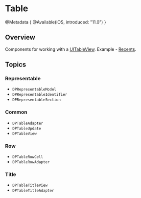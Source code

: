 # Table

@Metadata {
    @Available(iOS, introduced: "11.0")
}

## Overview

Components for working with a [UITableView](https://developer.apple.com/documentation/uikit/uitableview). Example - [Recents](https://github.com/DPLibs/DPUIKit-swift/tree/master/Demo/Demo/Presentation/Modules/Recents/Screens/Recents/RecentsViewController.swift).

## Topics

### Representable
- ``DPRepresentableModel``
- ``DPRepresentableIdentifier``
- ``DPRepresentableSection``

### Common
- ``DPTableAdapter``
- ``DPTableUpdate``
- ``DPTableView``

### Row
- ``DPTableRowCell``
- ``DPTableRowAdapter``

### Title
- ``DPTableTitleView``
- ``DPTableTitleAdapter``
